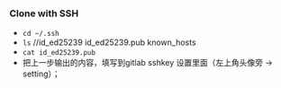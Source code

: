 ### Clone with SSH
- `cd ~/.ssh`
- `ls` //id_ed25239     id_ed25239.pub known_hosts
- `cat id_ed25239.pub` 
- 把上一步输出的内容，填写到gitlab sshkey 设置里面（左上角头像旁 -> setting）；

